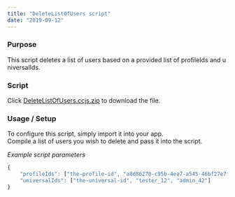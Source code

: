 ```yaml
---
title: "DeleteListOfUsers script"
date: "2019-09-12"
---
```


### Purpose

This script deletes a list of users based on a provided list of profileIds and universalIds.

### Script

Click [DeleteListOfUsers.ccjs.zip](script/BlockIfBanned.ccjs.zip) to download the file.

### Usage / Setup

To configure this script, simply import it into your app.  
Compile a list of users you wish to delete and pass it into the script.  

_Example script parameters_
```js
{
	"profileIds": ["the-profile-id", "a8d86270-c95b-4ea7-a545-46bf27e7f94e"],
	"universalIds": ["the-universal-id", "tester_12", "admin_42"]
}
```